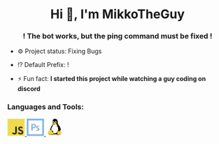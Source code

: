 <h1 align="center">Hi 👋, I'm MikkoTheGuy</h1>
<h3 align="center">! The bot works, but the ping command must be fixed !</h3>

- ⚙ Project status: Fixing Bugs 

- ⁉ Default Prefix: !

- ⚡ Fun fact: **I started this project while watching a guy coding on discord**


<h3 align="left">Languages and Tools:</h3>
<p align="left"> <a href="https://developer.mozilla.org/en-US/docs/Web/JavaScript" target="_blank"> <img src="https://raw.githubusercontent.com/devicons/devicon/master/icons/javascript/javascript-original.svg" alt="javascript" width="40" height="40"/> </a> <a href="https://www.photoshop.com/en" target="_blank"> <img src="https://raw.githubusercontent.com/devicons/devicon/master/icons/photoshop/photoshop-line.svg" alt="photoshop" width="40" height="40"/> </a> <a href="https://www.linux.org/" target="_blank"> <img src="https://raw.githubusercontent.com/devicons/devicon/master/icons/linux/linux-original.svg" alt="linux" width="40" height="40"/> </a>  </p>
